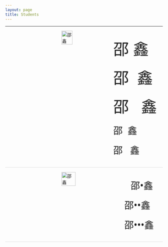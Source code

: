 ```yaml
---
layout: page
title: Students
---
```


<hr class="small">

<div style="display: flex; align-items: flex-start; gap: 20px;">
  <img src="https://github.com/user-attachments/assets/1daff0d0-ac71-4ec1-b012-9f313b756c02" alt="邵鑫" style="width: 30%; height: auto;margin-left: 180px;">
  <div>
    <p style="margin: 1.2rem;margin-left: 30px; font-size: 50px; font-family: system-ui">邵&nbsp;鑫</p>
    <p style="margin: 1.2rem;margin-left: 30px; font-size: 50px; font-family: system-ui">邵&nbsp;&nbsp;鑫</p>
    <p style="margin: 1.2rem;margin-left: 30px; font-size: 50px; font-family: system-ui">邵&nbsp;&nbsp;&nbsp;鑫</p>
    <p style="margin: 1.2rem;margin-left: 30px; font-size: 30px; font-family: system-ui">邵&nbsp;&nbsp;鑫</p>
    <p style="margin: 1.2rem;margin-left: 30px; font-size: 30px; font-family: system-ui">邵&nbsp;&nbsp;&nbsp;鑫</p>
  </div>
</div>

<hr style="max-width:100%;height:2px;background:#eaeaea;border:none;">

<div style="display: flex; align-items: flex-start; gap: 20px;">
  <img src="https://github.com/user-attachments/assets/1daff0d0-ac71-4ec1-b012-9f313b756c02" alt="邵鑫" style="width: 30%; height: auto;margin-left: 180px;">
  <div>
    <p style="margin: 1.2rem;margin-left: 50px; font-size: 30px; font-family: system-ui">邵&bull;鑫</p>
    <p style="margin: 1.2rem;margin-left: 30px; font-size: 30px; font-family: system-ui">邵&bull;&bull;鑫</p>
    <p style="margin: 1.2rem;margin-left: 30px; font-size: 30px; font-family: system-ui">邵&bull;&bull;&bull;鑫</p>
  </div>
</div>

<hr style="max-width:100%;height:2px;background:#eaeaea;border:none;">

